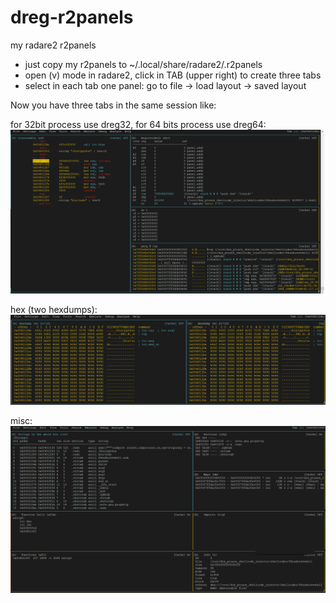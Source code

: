 # dreg-r2panels
my radare2 r2panels

* just copy my r2panels to ~/.local/share/radare2/.r2panels
* open (v)  mode in radare2, click in TAB (upper right) to create three tabs
* select in each tab one panel: go to file -> load layout -> saved layout 

Now you have three tabs in the same session like:

for 32bit process use dreg32, for 64 bits process use dreg64:
![alt text](dreg32_64.png)

hex (two hexdumps):
![alt text](hex.png)

misc:
![alt text](misc.png)
